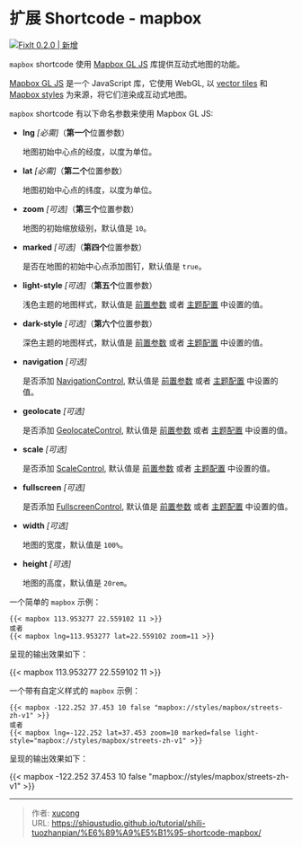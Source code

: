 # 扩展 Shortcode - mapbox


[![FixIt 0.2.0 | 新增](https://fixit.lruihao.cn/svg/version/0.2.0-new.zh-cn.min.svg)](https://github.com/hugo-fixit/FixIt/releases/tag/v0.2.0)

`mapbox` shortcode 使用 [Mapbox GL JS](https://docs.mapbox.com/mapbox-gl-js) 库提供互动式地图的功能。

[Mapbox GL JS](https://docs.mapbox.com/mapbox-gl-js) 是一个 JavaScript 库，它使用 WebGL, 以 [vector tiles](https://docs.mapbox.com/help/glossary/vector-tiles/) 和 [Mapbox styles](https://docs.mapbox.com/mapbox-gl-js/style-spec/) 为来源，将它们渲染成互动式地图。

`mapbox` shortcode 有以下命名参数来使用 Mapbox GL JS:

- **lng** *[必需]*（**第一个**位置参数）

  地图初始中心点的经度，以度为单位。

- **lat** *[必需]*（**第二个**位置参数）

  地图初始中心点的纬度，以度为单位。

- **zoom** *[可选]*（**第三个**位置参数）

  地图的初始缩放级别，默认值是 `10`。

- **marked** *[可选]*（**第四个**位置参数）

  是否在地图的初始中心点添加图钉，默认值是 `true`。

- **light-style** *[可选]*（**第五个**位置参数）

  浅色主题的地图样式，默认值是 [前置参数](https://fixit.lruihao.cn/zh-cn/documentation/content-management/introduction/#front-matter) 或者 [主题配置](https://fixit.lruihao.cn/zh-cn/documentation/basics/#theme-configuration) 中设置的值。

- **dark-style** *[可选]*（**第六个**位置参数）

  深色主题的地图样式，默认值是 [前置参数](https://fixit.lruihao.cn/zh-cn/documentation/content-management/introduction/#front-matter) 或者 [主题配置](https://fixit.lruihao.cn/zh-cn/documentation/basics/#theme-configuration) 中设置的值。

- **navigation** *[可选]*

  是否添加 [NavigationControl](https://docs.mapbox.com/mapbox-gl-js/api#navigationcontrol), 默认值是 [前置参数](https://fixit.lruihao.cn/zh-cn/documentation/content-management/introduction/#front-matter) 或者 [主题配置](https://fixit.lruihao.cn/zh-cn/documentation/basics/#theme-configuration) 中设置的值。

- **geolocate** *[可选]*

  是否添加 [GeolocateControl](https://docs.mapbox.com/mapbox-gl-js/api#geolocatecontrol), 默认值是 [前置参数](https://fixit.lruihao.cn/zh-cn/documentation/content-management/introduction/#front-matter) 或者 [主题配置](https://fixit.lruihao.cn/zh-cn/documentation/basics/#theme-configuration) 中设置的值。

- **scale** *[可选]*

  是否添加 [ScaleControl](https://docs.mapbox.com/mapbox-gl-js/api#scalecontrol), 默认值是 [前置参数](https://fixit.lruihao.cn/zh-cn/documentation/content-management/introduction/#front-matter) 或者 [主题配置](https://fixit.lruihao.cn/zh-cn/documentation/basics/#theme-configuration) 中设置的值。

- **fullscreen** *[可选]*

  是否添加 [FullscreenControl](https://docs.mapbox.com/mapbox-gl-js/api#fullscreencontrol), 默认值是 [前置参数](https://fixit.lruihao.cn/zh-cn/documentation/content-management/introduction/#front-matter) 或者 [主题配置](https://fixit.lruihao.cn/zh-cn/documentation/basics/#theme-configuration) 中设置的值。

- **width** *[可选]*

  地图的宽度，默认值是 `100%`。

- **height** *[可选]*

  地图的高度，默认值是 `20rem`。

一个简单的 `mapbox` 示例：

```go-html-template
{{< mapbox 113.953277 22.559102 11 >}}
或者
{{< mapbox lng=113.953277 lat=22.559102 zoom=11 >}}
```

呈现的输出效果如下：

{{< mapbox 113.953277 22.559102 11 >}}

一个带有自定义样式的 `mapbox` 示例：

```go-html-template
{{< mapbox -122.252 37.453 10 false "mapbox://styles/mapbox/streets-zh-v1" >}}
或者
{{< mapbox lng=-122.252 lat=37.453 zoom=10 marked=false light-style="mapbox://styles/mapbox/streets-zh-v1" >}}
```

呈现的输出效果如下：

{{< mapbox -122.252 37.453 10 false "mapbox://styles/mapbox/streets-zh-v1" >}}


---

> 作者: [xucong](https://shiqustudio.github.io/)  
> URL: https://shiqustudio.github.io/tutorial/shili-tuozhanpian/%E6%89%A9%E5%B1%95-shortcode-mapbox/  

